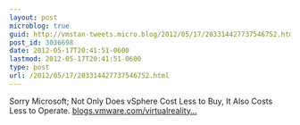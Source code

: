```yaml
---
layout: post
microblog: true
guid: http://vmstan-tweets.micro.blog/2012/05/17/203314427737546752.html
post_id: 3036698
date: 2012-05-17T20:41:51-0600
lastmod: 2012-05-17T20:41:51-0600
type: post
url: /2012/05/17/203314427737546752.html
---
```

Sorry Microsoft; Not Only Does vSphere Cost Less to Buy, It Also Costs Less to Operate. <a href="http://blogs.vmware.com/virtualreality/2012/05/sorry-microsoft-not-only-does-vsphere-cost-less-to-buy-it-also-costs-less-to-operate.html">blogs.vmware.com/virtualreality…</a>
